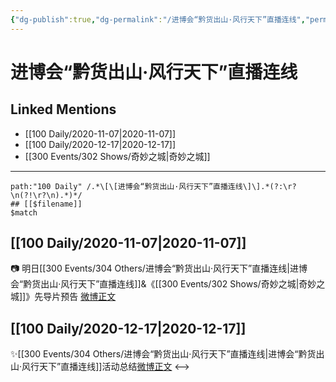 ```yaml
---
{"dg-publish":true,"dg-permalink":"/进博会“黔货出山·风行天下”直播连线","permalink":"/进博会“黔货出山·风行天下”直播连线/","created":"2023-04-08T16:44:38.086+08:00","updated":"2023-04-10T17:17:23.461+08:00"}
---
```


# 进博会“黔货出山·风行天下”直播连线

## Linked Mentions
- [[100 Daily/2020-11-07\|2020-11-07]]
- [[100 Daily/2020-12-17\|2020-12-17]]
- [[300 Events/302 Shows/奇妙之城\|奇妙之城]]


---

```expander
path:"100 Daily" /.*\[\[进博会“黔货出山·风行天下”直播连线\]\].*(?:\r?\n(?!\r?\n).*)*/
## [[$filename]]
$match
```
## [[100 Daily/2020-11-07\|2020-11-07]]
📷 明日[[300 Events/304 Others/进博会“黔货出山·风行天下”直播连线\|进博会“黔货出山·风行天下”直播连线]]&《[[300 Events/302 Shows/奇妙之城\|奇妙之城]]》先导片预告
[微博正文](https://m.weibo.cn/6466290670/4568603795921387)

## [[100 Daily/2020-12-17\|2020-12-17]]
✨[[300 Events/304 Others/进博会“黔货出山·风行天下”直播连线\|进博会“黔货出山·风行天下”直播连线]]活动总结[微博正文](https://weibo.com/6466290670/JyUsq4qMq)
<-->